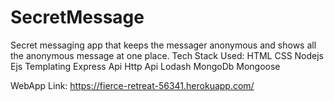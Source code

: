 # SecretMessage
Secret messaging app that keeps the messager anonymous and shows all the anonymous message at one place.
Tech Stack Used: HTML CSS Nodejs Ejs Templating Express Api Http Api Lodash MongoDb Mongoose

WebApp Link:
https://fierce-retreat-56341.herokuapp.com/
